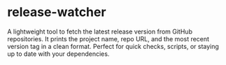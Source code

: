 # release-watcher
A lightweight tool to fetch the latest release version from GitHub repositories. It prints the project name, repo URL, and the most recent version tag in a clean format. Perfect for quick checks, scripts, or staying up to date with your dependencies.
